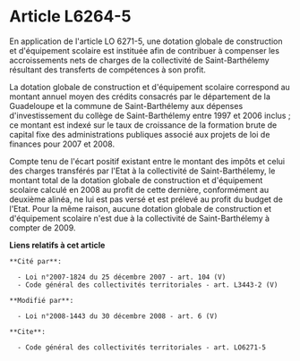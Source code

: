 # Article L6264-5

En application de l'article LO 6271-5, une dotation globale de construction et d'équipement scolaire est instituée afin de
contribuer à compenser les accroissements nets de charges de la collectivité de Saint-Barthélemy résultant des transferts de
compétences à son profit. 

La dotation globale de construction et d'équipement scolaire correspond au montant annuel moyen des crédits consacrés par le
département de la Guadeloupe et la commune de Saint-Barthélemy aux dépenses d'investissement du collège de Saint-Barthélemy
entre 1997 et 2006 inclus ; ce montant est indexé sur le taux de croissance de la formation brute de capital fixe des
administrations publiques associé aux projets de loi de finances pour 2007 et 2008. 

Compte tenu de l'écart positif existant entre le montant des impôts et celui des charges transférés par l'Etat à la
collectivité de Saint-Barthélemy, le montant total de la dotation globale de construction et d'équipement scolaire calculé en
2008 au profit de cette dernière, conformément au deuxième alinéa, ne lui est pas versé et est prélevé au profit du budget de
l'Etat. Pour la même raison, aucune dotation globale de construction et d'équipement scolaire n'est due à la collectivité de
Saint-Barthélemy à compter de 2009.

**Liens relatifs à cet article**

	**Cité par**:

	  - Loi n°2007-1824 du 25 décembre 2007 - art. 104 (V)
	  - Code général des collectivités territoriales - art. L3443-2 (V)

	**Modifié par**:

	  - Loi n°2008-1443 du 30 décembre 2008 - art. 6 (V)

	**Cite**:

	  - Code général des collectivités territoriales - art. LO6271-5
